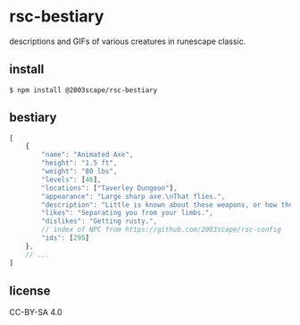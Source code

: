 # rsc-bestiary
descriptions and GIFs of various creatures in runescape classic.

## install

    $ npm install @2003scape/rsc-bestiary

## bestiary
```javascript
[
    {
        "name": "Animated Axe",
        "height": "1.5 ft",
        "weight": "80 lbs",
        "levels": [46],
        "locations": ["Taverley Dungeon"],
        "appearance": "Large sharp axe.\nThat flies.",
        "description": "Little is known about these weapons, or how they came about.\nSome people claim they are the unforeseen side effect of lazy Mages who didnt want to chop down their own trees just to cook dinner; others claim they are a secret weapon developed by Zamorakian followers to create havoc and destruction.\nEveryone agrees they hurt when they hit you.",
        "likes": "Separating you from your limbs.",
        "dislikes": "Getting rusty.",
        // index of NPC from https://github.com/2003scape/rsc-config
        "ids": [295]
    },
    // ...
]
```

## license
CC-BY-SA 4.0
